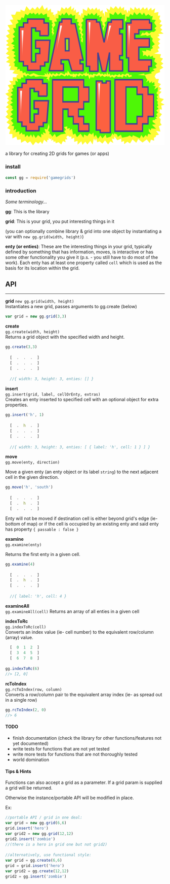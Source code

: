 ![gamegrid logo](./logo.svg)

a library for creating 2D grids for games (or apps)

### install

```javascript
const gg = require('gamegrids')
```

### introduction

*Some terminology...*

**gg**: This is the library

**grid**: This is your grid, you put interesting things in it

(you can optionally combine library & grid into one object by instantiating a var with `new gg.grid(width, height)`)

**enty (or enties)**: These are the interesting things in your grid, typically defined by something that has information, moves, is interactive or has some other functionality you give it (p.s. - you still have to do most of the work).  Each enty has at least one property called `cell` which is used as the basis for its location within the grid.  


## API
---------

**grid**
`new gg.grid(width, height)`  
Instantiates a new grid, passes arguments to gg.create (below)
```javascript
var grid = new gg.grid(3,3)
```

**create**  
`gg.create(width, height)`  
Returns a grid object with the specified width and height.

```javascript
gg.create(3,3)

  [  .  .  .  ]
  [  .  .  .  ]
  [  .  .  .  ]

  //{ width: 3, height: 3, enties: [] }
```


**insert**  
`gg.insert(grid, label, cellOrEnty, extras)`  
Creates an enty inserted to specified cell with an optional object for extra properties.

```javascript
gg.insert('h', 1)

  [  .  h  .  ]
  [  .  .  .  ]
  [  .  .  .  ]

  //{ width: 3, height: 3, enties: [ { label: 'h', cell: 1 } ] }
```


**move**  
`gg.move(enty, direction)`  

Move a given enty (an enty object or its label `string`) to the next adjacent cell in the given direction.

```javascript
gg.move('h', 'south')

  [  .  .  .  ]
  [  .  h  .  ]
  [  .  .  .  ]
```

Enty will not be moved if destination cell is either beyond grid's edge (ie- bottom of map) or if the cell is occupied by an existing enty and said enty has property `{ passable : false }`


**examine**  
`gg.examine(enty)`  

Returns the first enty in a given cell.

```javascript
gg.examine(4)

  [  .  .  .  ]
  [  .  h  .  ]
  [  .  .  .  ]

  //{ label: 'h', cell: 4 }
```


**examineAll**  
`gg.examineAll(cell)`
Returns an array of all enties in a given cell


**indexToRc**  
`gg.indexToRc(cell)`  
Converts an index value (ie- cell number) to the equivalent row/column (array) value.

```javascript
  [  0  1  2  ]
  [  3  4  5  ]
  [  6  7  8  ]

gg.indexToRc(6)
//> [2, 0]
```


**rcToIndex**  
`gg.rcToIndex(row, column)`  
Converts a row/column pair to the equivalent array index (ie- as spread out in a single row)

```javascript
gg.rcToIndex(2, 0)
//> 6
```

#### TODO
- finish documentation (check the library for other functions/features not yet documented)
- write tests for functions that are not yet tested
- write more tests for functions that are not thoroughly tested
- world domination

#### Tips & Hints  

Functions can also accept a grid as a parameter.  If a grid param is supplied a grid will be returned.  

Otherwise the instance/portable API will be modified in place.

Ex:
```javascript
//portable API / grid in one deal:
var grid = new gg.grid(6,6)
grid.insert('hero')
var grid2 = new gg.grid(12,12)
grid2.insert('zombie')
//(there is a hero in grid one but not grid2)

//alternatively, use functional style:
var grid = gg.create(6,6)
grid = grid.insert('hero')
var grid2 = gg.create(12,12)
grid2 = gg.insert('zombie')
```
